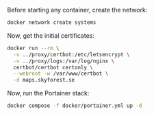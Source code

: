 Before starting any container, create the network:

```bash
docker network create systems
```

Now, get the initial certificates:

```bash
docker run --rm \
  -v ../proxy/certbot:/etc/letsencrypt \
  -v ../proxy/logs:/var/log/nginx \
  certbot/certbot certonly \
  --webroot -w /var/www/certbot \
  -d maps.skyforest.se
```

Now, run the Portainer stack:
```bash
docker compose -f docker/portainer.yml up -d
```
